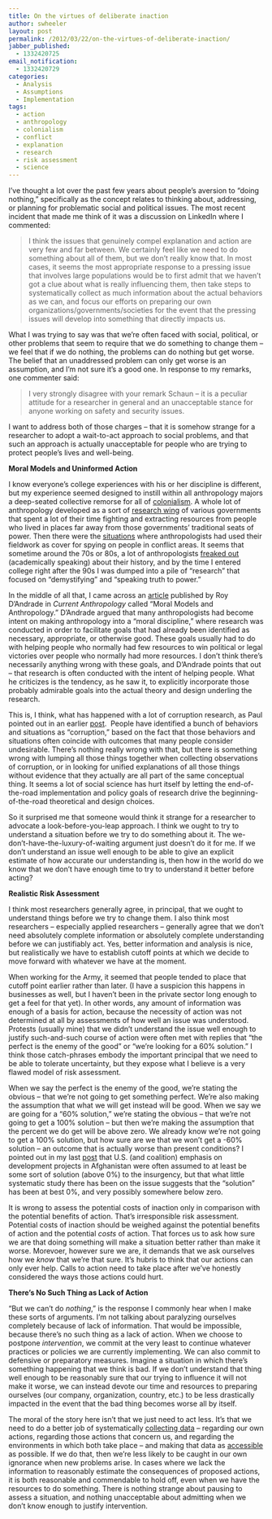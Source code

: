 ```yaml
---
title: On the virtues of deliberate inaction
author: swheeler
layout: post
permalink: /2012/03/22/on-the-virtues-of-deliberate-inaction/
jabber_published:
  - 1332420725
email_notification:
  - 1332420729
categories:
  - Analysis
  - Assumptions
  - Implementation
tags:
  - action
  - anthropology
  - colonialism
  - conflict
  - explanation
  - research
  - risk assessment
  - science
---
```

I’ve thought a lot over the past few years about people’s aversion to “doing nothing,” specifically as the concept relates to thinking about, addressing, or planning for problematic social and political issues. The most recent incident that made me think of it was a discussion on LinkedIn where I commented:

> I think the issues that genuinely compel explanation and action are very few and far between. We certainly feel like we need to do something about all of them, but we don&#8217;t really know that. In most cases, it seems the most appropriate response to a pressing issue that involves large populations would be to first admit that we haven&#8217;t got a clue about what is really influencing them, then take steps to systematically collect as much information about the actual behaviors as we can, and focus our efforts on preparing our own organizations/governments/societies for the event that the pressing issues will develop into something that directly impacts us.

<!--more-->

  
What I was trying to say was that we’re often faced with social, political, or other problems that seem to require that we do something to change them – we feel that if we do nothing, the problems can do nothing but get worse. The belief that an unaddressed problem can only get worse is an assumption, and I’m not sure it’s a good one. In response to my remarks, one commenter said:

> I very strongly disagree with your remark Schaun – it is a peculiar attitude for a researcher in general and an unacceptable stance for anyone working on safety and security issues.

I want to address both of those charges – that it is somehow strange for a researcher to adopt a wait-to-act approach to social problems, and that such an approach is actually unacceptable for people who are trying to protect people’s lives and well-being.

**Moral Models and Uninformed Action**

I know everyone’s college experiences with his or her discipline is different, but my experience seemed designed to instill within all anthropology majors a deep-seated collective remorse for all of [colonialism][1]. A whole lot of anthropology developed as a sort of [research wing][2] of various governments that spent a lot of their time fighting and extracting resources from people who lived in places far away from those governments’ traditional seats of power. Then there were the [situations][3] where anthropologists had used their fieldwork as cover for spying on people in conflict areas. It seems that sometime around the 70s or 80s, a lot of anthropologists [freaked out][4] (academically speaking) about their history, and by the time I entered college right after the 90s I was dumped into a pile of “research” that focused on “demystifying” and “speaking truth to power.”

In the middle of all that, I came across an [article][5] published by Roy D’Andrade in *Current Anthropology* called “Moral Models and Anthropology.” D’Andrade argued that many anthropologists had become intent on making anthropology into a “moral discipline,” where research was conducted in order to facilitate goals that had already been identified as necessary, appropriate, or otherwise good. These goals usually had to do with helping people who normally had few resources to win political or legal victories over people who normally had more resources. I don’t think there’s necessarily anything wrong with these goals, and D’Andrade points that out – that research is often conducted with the intent of helping people. What he criticizes is the tendency, as he saw it, to explicitly incorporate those probably admirable goals into the actual theory and design underling the research.

This is, I think, what has happened with a lot of corruption research, as Paul pointed out in an earlier [post][6].  People have identified a bunch of behaviors and situations as “corruption,” based on the fact that those behaviors and situations often coincide with outcomes that many people consider undesirable. There’s nothing really wrong with that, but there is something wrong with lumping all those things together when collecting observations of corruption, or in looking for unified explanations of all those things without evidence that they actually are all part of the same conceptual thing. It seems a lot of social science has hurt itself by letting the end-of-the-road implementation and policy goals of research drive the beginning-of-the-road theoretical and design choices.

So it surprised me that someone would think it strange for a researcher to advocate a look-before-you-leap approach. I think we ought to try to understand a situation before we try to do something about it. The we-don’t-have-the-luxury-of-waiting argument just doesn’t do it for me. If we don’t understand an issue well enough to be able to give an explicit estimate of how accurate our understanding is, then how in the world do we know that we don’t have enough time to try to understand it better before acting?

**Realistic Risk Assessment**

I think most researchers generally agree, in principal, that we ought to understand things before we try to change them. I also think most researchers – especially applied researchers – generally agree that we don’t need absolutely complete information or absolutely complete understanding before we can justifiably act. Yes, better information and analysis is nice, but realistically we have to establish cutoff points at which we decide to move forward with whatever we have at the moment.

When working for the Army, it seemed that people tended to place that cutoff point earlier rather than later. (I have a suspicion this happens in businesses as well, but I haven’t been in the private sector long enough to get a feel for that yet). In other words, any amount of information was enough of a basis for action, because the necessity of action was not determined at all by assessments of how well an issue was understood. Protests (usually mine) that we didn’t understand the issue well enough to justify such-and-such course of action were often met with replies that “the perfect is the enemy of the good” or “we’re looking for a 60% solution.” I think those catch-phrases embody the important principal that we need to be able to tolerate uncertainty, but they expose what I believe is a very flawed model of risk assessment.

When we say the perfect is the enemy of the good, we’re stating the obvious – that we’re not going to get something perfect. We’re also making the assumption that what we will get instead will be good. When we say we are going for a “60% solution,” we’re stating the obvious – that we’re not going to get a 100% solution – but then we’re making the assumption that the percent we do get will be above zero. We already know we’re not going to get a 100% solution, but how sure are we that we won’t get a -60% solution – an outcome that is actually worse than present conditions? I pointed out in my last [post][7] that U.S. (and coalition) emphasis on development projects in Afghanistan were often assumed to at least be some sort of solution (above 0%) to the insurgency, but that what little systematic study there has been on the issue suggests that the “solution” has been at best 0%, and very possibly somewhere below zero.

It is wrong to assess the potential costs of inaction only in comparison with the potential benefits of action. That’s irresponsible risk assessment. Potential costs of inaction should be weighed against the potential benefits of action and the potential *costs* of action. That forces us to ask how sure we are that doing something will make a situation better rather than make it worse. Morevoer, however sure we are, it demands that we ask ourselves how we *know* that we’re that sure. It’s hubris to think that our actions can only ever help. Calls to action need to take place after we’ve honestly considered the ways those actions could hurt.

**There’s No Such Thing as Lack of Action**

“But we can’t do *nothing*,” is the response I commonly hear when I make these sorts of arguments. I’m not talking about paralyzing ourselves completely because of lack of information. That would be impossible, because there’s no such thing as a lack of action. When we choose to postpone *intervention*, we commit at the very least to continue whatever practices or policies we are currently implementing. We can also commit to defensive or preparatory measures. Imagine a situation in which there’s something happening that we think is bad. If we don’t understand that thing well enough to be reasonably sure that our trying to influence it will not make it worse, we can instead devote our time and resources to preparing ourselves (our company, organization, country, etc.) to be less drastically impacted in the event that the bad thing becomes worse all by itself.

The moral of the story here isn’t that we just need to act less. It’s that we need to do a better job of systematically [collecting data][6] – regarding our own actions, regarding those actions that concern us, and regarding the environments in which both take place – and making that data as [accessible][8] as possible. If we do that, then we’re less likely to be caught in our own ignorance when new problems arise. In cases where we lack the information to reasonably estimate the consequences of proposed actions, it is both reasonable and commendable to hold off, even when we have the resources to do something. There is nothing strange about pausing to assess a situation, and nothing unacceptable about admitting when we don’t know enough to justify intervention.

 [1]: http://zeroanthropology.net/2009/10/29/0-19-questions-about-colonialism-and-anthropology-epistemology-methodology-and-politics/
 [2]: http://www.jstor.org/discover/10.2307/2741037?uid=3739256&uid=2129&uid=2&uid=70&uid=4&sid=47698781756937
 [3]: http://www.thenation.com/article/anthropologists-spies
 [4]: http://www.jstor.org/discover/10.2307/1465405?uid=3739256&uid=2129&uid=2&uid=70&uid=4&sid=47698781756937
 [5]: http://www.unl.edu/rhames/courses/current/dandrade.pdf
 [6]: http://housesofstones.github.io/2012/03/01/give-data-collection-the-respect-it-deserves/
 [7]: http://housesofstones.github.io/2012/03/19/maybe-we-dont-actually-know-what-we-think-we-know/
 [8]: http://housesofstones.github.io/2012/02/07/opportunistic-analysis-sounds-easier-than-it-really-is/
